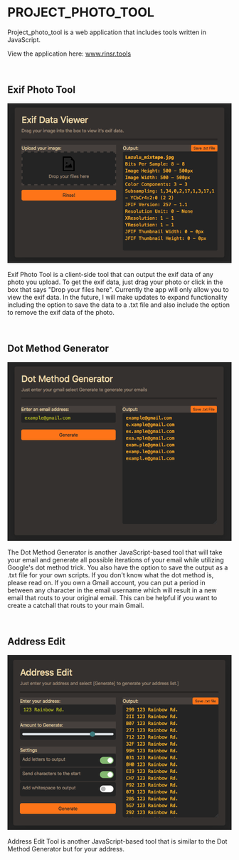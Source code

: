 <h1>PROJECT_PHOTO_TOOL</h1>

<p>Project_photo_tool is a web application that includes tools written in JavaScript.</p>
<p>View the application here: <a href='https://exif-photo-tool.onrender.com/' target='_blank'>www.rinsr.tools</a></p>
</br>

<h2>Exif Photo Tool</h2>
<img src='https://github.com/blueberrypyy/project_photo_tool/blob/master/static/images/Exif1.png'/ alt='Exif Tool'>

<p>Exif Photo Tool is a client-side tool that can output the exif data of any photo you upload. To get the exif data, just drag your photo or click in the box that says "Drop your files here". Currently the app will only allow you to view the exif data. In the future, I will make updates to expand functionality including the option to save the data to a .txt file and also include the option to remove the exif data of the photo.</p>

</br>

<h2>Dot Method Generator</h2>
<img src='https://github.com/blueberrypyy/project_photo_tool/blob/master/static/images/Gmail1.png' alt='Dot Method Generator'/>
<p>The Dot Method Generator is another JavaScript-based tool that will take your email and generate all possible iterations of your email while utilizing Google's dot method trick. You also have the option to save the output as a .txt file for your own scripts. If you don't know what the dot method is, please read on. If you own a Gmail account, you can put a period in between any character in the email username which will result in a new email that routs to your original email. This can be helpful if you want to create a catchall that routs to your main Gmail.</p>

</br>

<h2>Address Edit</h2>
<img src='https://github.com/blueberrypyy/project_photo_tool/blob/master/static/images/Address1.png' alt='Address Edit'/>
<p>Address Edit Tool is another JavaScript-based tool that is similar to the Dot Method Generator but for your address.</p>

